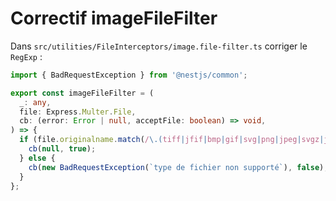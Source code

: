 # Correctif imageFileFilter

Dans ```src/utilities/FileInterceptors/image.file-filter.ts``` corriger le ```RegExp``` :

```ts
import { BadRequestException } from '@nestjs/common';

export const imageFileFilter = (
  _: any,
  file: Express.Multer.File,
  cb: (error: Error | null, acceptFile: boolean) => void,
) => {
  if (file.originalname.match(/\.(tiff|jfif|bmp|gif|svg|png|jpeg|svgz|jpg|webp|ico|xbm|dib|pjp|apng|tif|pjpeg|avif)$/)) {
    cb(null, true);
  } else {
    cb(new BadRequestException(`type de fichier non supporté`), false);
  }
};
```